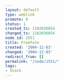 ```yaml
---
layout: default
type: weblink
promote: 0
status: 1
created_ts: 1102036854
changed_ts: 1102036854
node_id: 1551
title: FreeFoto
created: '2004-12-03'
changed: '2004-12-03'
redirect_from: []
permalink: "/node/1551/"
tags:
- Stock
---
```


